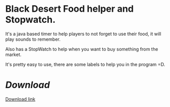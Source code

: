 # Black Desert Food helper and Stopwatch.

It's a java based timer to help players to not forget to use their food, it will play sounds to remember.

Also has a StopWatch to help when you want to buy something from the market.

It's pretty easy to use, there are some labels to help you in the program =D.


# ***Download***
[Download link](https://cdn.rawgit.com/gpguia/BlackDesertHelper/65eea28b/releases/FoodTimerHelper_1.0.0.jar)
